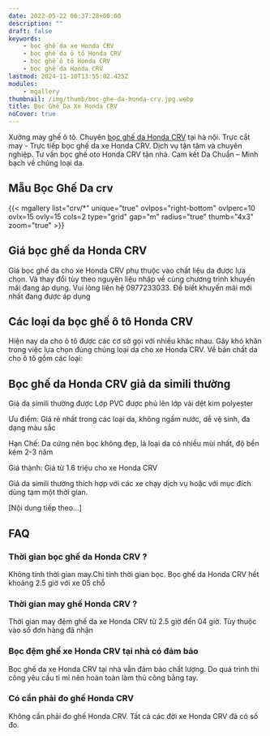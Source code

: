 ```yaml
---
date: 2022-05-22 06:37:28+00:00
description: ""
draft: false
keywords:
    - bọc ghế da xe Honda CRV
    - bọc ghế da ô tô Honda CRV
    - bọc ghế ô tô Honda CRV
    - bọc ghế da Honda CRV
lastmod: 2024-11-10T13:55:02.425Z
modules:
    - mgallery
thumbnail: /img/thumb/boc-ghe-da-honda-crv.jpg.webp
title: Bọc Ghế Da Xe Honda CRV
noCover: true
---
```


Xưởng may ghế ô tô. Chuyên [bọc ghế da Honda CRV](https://bocgheoto.vn/honda/boc-ghe-da-xe-honda-crv.html/) tại hà nội. Trực cắt may - Trực tiếp bọc ghế da xe Honda CRV. Dịch vụ tận tâm và chuyên nghiệp. Tư vấn bọc ghế oto Honda CRV tận nhà. Cam kết Da Chuẩn – Minh bạch về chủng loại da.

## Mẫu Bọc Ghế Da crv
{{< mgallery list="crv/*" unique="true" ovlpos="right-bottom" ovlperc=10 ovlx=15 ovly=15 cols=2 type="grid" gap="m" radius="true" thumb="4x3" zoom="true" >}}
## Giá bọc ghế da Honda CRV

Giá bọc ghế da cho xe Honda CRV phụ thuộc vào chất liệu da được lựa chọn. Và thay đổi tùy theo nguyên liệu nhập về cùng chương trình khuyến mãi đang áp dụng. Vui lòng liên hệ 0977233033. Để biết khuyến mãi mới nhất đang được áp dụng

## Các loại da bọc ghế ô tô Honda CRV

Hiện nay da cho ô tô được các cơ sở gọi với nhiều khác nhau. Gây khó khăn trong việc lựa chọn đúng chủng loại da cho xe Honda CRV. Về bản chất da cho ô tô gồm các loại:

## Bọc ghế da Honda CRV giả da simili thường

Giả da simili thường được Lớp PVC được phủ lên lớp vải dệt kim polyester

Ưu điểm: Giá rẻ nhất trong các loại da, không ngấm nước, dễ vệ sinh, đa dạng màu sắc

Hạn Chế: Da cứng nên bọc không đẹp, là loại da có nhiều mùi nhất, độ bền kém 2-3 năm

Giá thành: Giá từ 1.6 triệu cho xe Honda CRV

Giả da simili thường thích hợp với các xe chạy dịch vụ hoặc với mục đích dùng tạm một thời gian.

[Nội dung tiếp theo...]

## FAQ

### Thời gian bọc ghế da Honda CRV ?
Không tính thời gian may.Chỉ tính thời gian bọc. Bọc ghế da Honda CRV hết khoảng 2.5 giờ với xe 05 chỗ

### Thời gian may ghế Honda CRV ?
Thời gian may đệm ghế da xe Honda CRV từ 2.5 giờ đến 04 giờ. Tùy thuộc vào số đơn hàng đã nhận

### Bọc đệm ghế xe Honda CRV tại nhà có đảm bảo
Bọc ghế da xe Honda CRV tại nhà vẫn đảm bảo chất lượng. Do quá trình thi công yêu cầu tỉ mỉ nên hoàn toàn làm thủ công bằng tay.

### Có cần phải đo ghế Honda CRV
Không cần phải đo ghế Honda CRV. Tất cả các đời xe Honda CRV đã có số đo.